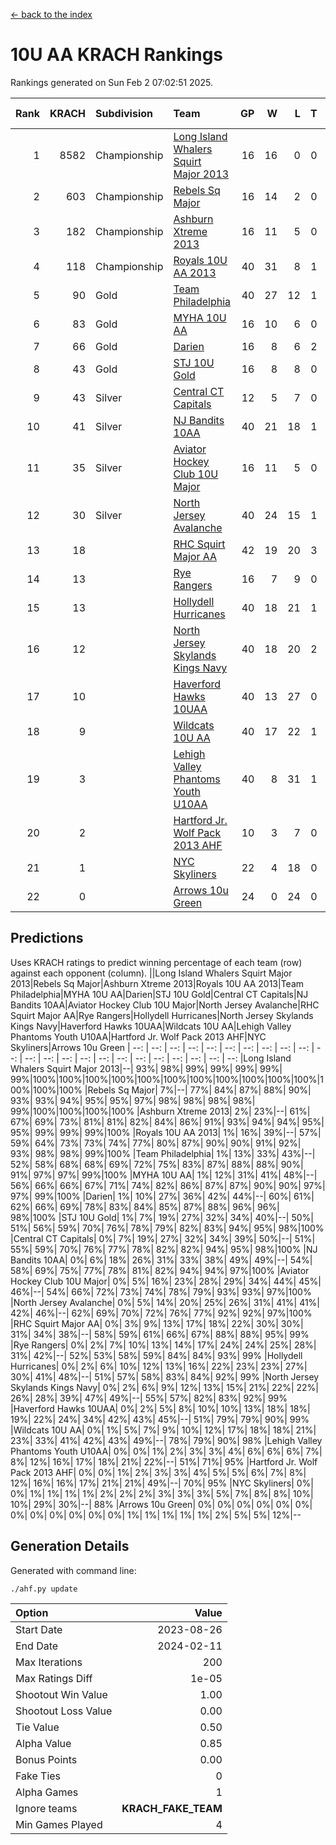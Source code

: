 [<- back to the index](readme.md)
# 10U AA KRACH Rankings
Rankings generated on Sun Feb  2 07:02:51 2025.

Rank|KRACH|Subdivision|Team|GP|W|L|T|OTW|OTL|SoS|Exp Wins|Win Diff
---:|---:|:---|:---|---:|---:|---:|---:|---:|---:|---:|---:|---:
1|8582|Championship|[Long Island Whalers Squirt Major 2013](https://gamesheetstats.com/seasons/3659/teams/140229/schedule)|16|16|0|0|0|0|96|16.8|-0.0
2|603|Championship|[Rebels Sq Major](https://gamesheetstats.com/seasons/3659/teams/140243/schedule)|16|14|2|0|1|0|555|14.8|-0.0
3|182|Championship|[Ashburn Xtreme 2013](https://gamesheetstats.com/seasons/3659/teams/140230/schedule)|16|11|5|0|0|0|1082|11.9|0.0
4|118|Championship|[Royals 10U AA 2013](https://gamesheetstats.com/seasons/3659/teams/140237/schedule)|40|31|8|1|4|1|256|32.4|0.0
5|90|Gold|[Team Philadelphia](https://gamesheetstats.com/seasons/3659/teams/140238/schedule)|40|27|12|1|0|4|473|28.4|0.0
6|83|Gold|[MYHA 10U AA](https://gamesheetstats.com/seasons/3659/teams/140235/schedule)|16|10|6|0|0|0|576|10.9|0.0
7|66|Gold|[Darien](https://gamesheetstats.com/seasons/3659/teams/140245/schedule)|16|8|6|2|1|0|164|9.9|0.0
8|43|Gold|[STJ 10U Gold](https://gamesheetstats.com/seasons/3659/teams/140234/schedule)|16|8|8|0|2|1|555|8.9|0.0
9|43|Silver|[Central CT Capitals](https://gamesheetstats.com/seasons/3659/teams/140231/schedule)|12|5|7|0|0|1|792|5.9|0.0
10|41|Silver|[NJ Bandits 10AA](https://gamesheetstats.com/seasons/3659/teams/140232/schedule)|40|21|18|1|1|2|876|22.4|0.0
11|35|Silver|[Aviator Hockey Club 10U Major](https://gamesheetstats.com/seasons/3659/teams/140244/schedule)|16|11|5|0|0|0|23|11.9|0.0
12|30|Silver|[North Jersey Avalanche](https://gamesheetstats.com/seasons/3659/teams/140249/schedule)|40|24|15|1|3|1|34|25.4|0.0
13|18||[RHC Squirt Major AA](https://gamesheetstats.com/seasons/3659/teams/140241/schedule)|42|19|20|3|3|2|234|21.4|0.0
14|13||[Rye Rangers](https://gamesheetstats.com/seasons/3659/teams/140242/schedule)|16|7|9|0|0|1|34|7.9|0.0
15|13||[Hollydell Hurricanes](https://gamesheetstats.com/seasons/3659/teams/140240/schedule)|40|18|21|1|1|2|257|19.4|0.0
16|12||[North Jersey Skylands Kings Navy](https://gamesheetstats.com/seasons/3659/teams/140247/schedule)|40|18|20|2|1|2|28|19.9|0.0
17|10||[Haverford Hawks 10UAA](https://gamesheetstats.com/seasons/3659/teams/140236/schedule)|40|13|27|0|1|1|67|13.9|0.0
18|9||[Wildcats 10U AA](https://gamesheetstats.com/seasons/3659/teams/140250/schedule)|40|17|22|1|2|0|26|18.4|0.0
19|3||[Lehigh Valley Phantoms Youth U10AA](https://gamesheetstats.com/seasons/3659/teams/140239/schedule)|40|8|31|1|1|1|240|9.4|0.0
20|2||[Hartford Jr. Wolf Pack 2013 AHF](https://gamesheetstats.com/seasons/3659/teams/140246/schedule)|10|3|7|0|1|0|66|3.9|0.0
21|1||[NYC Skyliners](https://gamesheetstats.com/seasons/3659/teams/140252/schedule)|22|4|18|0|0|0|17|4.9|0.0
22|0||[Arrows 10u Green](https://gamesheetstats.com/seasons/3659/teams/140251/schedule)|24|0|24|0|0|1|63|0.9|0.0

## Predictions
Uses KRACH ratings to predict winning percentage of each team (row) against each opponent (column).
||Long Island Whalers Squirt Major 2013|Rebels Sq Major|Ashburn Xtreme 2013|Royals 10U AA 2013|Team Philadelphia|MYHA 10U AA|Darien|STJ 10U Gold|Central CT Capitals|NJ Bandits 10AA|Aviator Hockey Club 10U Major|North Jersey Avalanche|RHC Squirt Major AA|Rye Rangers|Hollydell Hurricanes|North Jersey Skylands Kings Navy|Haverford Hawks 10UAA|Wildcats 10U AA|Lehigh Valley Phantoms Youth U10AA|Hartford Jr. Wolf Pack 2013 AHF|NYC Skyliners|Arrows 10u Green
| --: | --: | --: | --: | --: | --: | --: | --: | --: | --: | --: | --: | --: | --: | --: | --: | --: | --: | --: | --: | --: | --: | --: 
|Long Island Whalers Squirt Major 2013|--| 93%| 98%| 99%| 99%| 99%| 99%| 99%|100%|100%|100%|100%|100%|100%|100%|100%|100%|100%|100%|100%|100%|100%
|Rebels Sq Major|  7%|--| 77%| 84%| 87%| 88%| 90%| 93%| 93%| 94%| 95%| 95%| 97%| 98%| 98%| 98%| 98%| 99%|100%|100%|100%|100%
|Ashburn Xtreme 2013|  2%| 23%|--| 61%| 67%| 69%| 73%| 81%| 81%| 82%| 84%| 86%| 91%| 93%| 94%| 94%| 95%| 95%| 99%| 99%| 99%|100%
|Royals 10U AA 2013|  1%| 16%| 39%|--| 57%| 59%| 64%| 73%| 73%| 74%| 77%| 80%| 87%| 90%| 90%| 91%| 92%| 93%| 98%| 98%| 99%|100%
|Team Philadelphia|  1%| 13%| 33%| 43%|--| 52%| 58%| 68%| 68%| 69%| 72%| 75%| 83%| 87%| 88%| 88%| 90%| 91%| 97%| 97%| 99%|100%
|MYHA 10U AA|  1%| 12%| 31%| 41%| 48%|--| 56%| 66%| 66%| 67%| 71%| 74%| 82%| 86%| 87%| 87%| 90%| 90%| 97%| 97%| 99%|100%
|Darien|  1%| 10%| 27%| 36%| 42%| 44%|--| 60%| 61%| 62%| 66%| 69%| 78%| 83%| 84%| 85%| 87%| 88%| 96%| 96%| 98%|100%
|STJ 10U Gold|  1%|  7%| 19%| 27%| 32%| 34%| 40%|--| 50%| 51%| 56%| 59%| 70%| 76%| 78%| 79%| 82%| 83%| 94%| 95%| 98%|100%
|Central CT Capitals|  0%|  7%| 19%| 27%| 32%| 34%| 39%| 50%|--| 51%| 55%| 59%| 70%| 76%| 77%| 78%| 82%| 82%| 94%| 95%| 98%|100%
|NJ Bandits 10AA|  0%|  6%| 18%| 26%| 31%| 33%| 38%| 49%| 49%|--| 54%| 58%| 69%| 75%| 77%| 78%| 81%| 82%| 94%| 94%| 97%|100%
|Aviator Hockey Club 10U Major|  0%|  5%| 16%| 23%| 28%| 29%| 34%| 44%| 45%| 46%|--| 54%| 66%| 72%| 73%| 74%| 78%| 79%| 93%| 93%| 97%|100%
|North Jersey Avalanche|  0%|  5%| 14%| 20%| 25%| 26%| 31%| 41%| 41%| 42%| 46%|--| 62%| 69%| 70%| 72%| 76%| 77%| 92%| 92%| 97%|100%
|RHC Squirt Major AA|  0%|  3%|  9%| 13%| 17%| 18%| 22%| 30%| 30%| 31%| 34%| 38%|--| 58%| 59%| 61%| 66%| 67%| 88%| 88%| 95%| 99%
|Rye Rangers|  0%|  2%|  7%| 10%| 13%| 14%| 17%| 24%| 24%| 25%| 28%| 31%| 42%|--| 52%| 53%| 58%| 59%| 84%| 84%| 93%| 99%
|Hollydell Hurricanes|  0%|  2%|  6%| 10%| 12%| 13%| 16%| 22%| 23%| 23%| 27%| 30%| 41%| 48%|--| 51%| 57%| 58%| 83%| 84%| 92%| 99%
|North Jersey Skylands Kings Navy|  0%|  2%|  6%|  9%| 12%| 13%| 15%| 21%| 22%| 22%| 26%| 28%| 39%| 47%| 49%|--| 55%| 57%| 82%| 83%| 92%| 99%
|Haverford Hawks 10UAA|  0%|  2%|  5%|  8%| 10%| 10%| 13%| 18%| 18%| 19%| 22%| 24%| 34%| 42%| 43%| 45%|--| 51%| 79%| 79%| 90%| 99%
|Wildcats 10U AA|  0%|  1%|  5%|  7%|  9%| 10%| 12%| 17%| 18%| 18%| 21%| 23%| 33%| 41%| 42%| 43%| 49%|--| 78%| 79%| 90%| 98%
|Lehigh Valley Phantoms Youth U10AA|  0%|  0%|  1%|  2%|  3%|  3%|  4%|  6%|  6%|  6%|  7%|  8%| 12%| 16%| 17%| 18%| 21%| 22%|--| 51%| 71%| 95%
|Hartford Jr. Wolf Pack 2013 AHF|  0%|  0%|  1%|  2%|  3%|  3%|  4%|  5%|  5%|  6%|  7%|  8%| 12%| 16%| 16%| 17%| 21%| 21%| 49%|--| 70%| 95%
|NYC Skyliners|  0%|  0%|  1%|  1%|  1%|  1%|  2%|  2%|  2%|  3%|  3%|  3%|  5%|  7%|  8%|  8%| 10%| 10%| 29%| 30%|--| 88%
|Arrows 10u Green|  0%|  0%|  0%|  0%|  0%|  0%|  0%|  0%|  0%|  0%|  0%|  0%|  1%|  1%|  1%|  1%|  1%|  2%|  5%|  5%| 12%|--

## Generation Details

Generated with command line:
```
./ahf.py update
```

| Option | Value |
| :----- | ----: |
| Start Date | 2023-08-26 |
| End Date | 2024-02-11 |
| Max Iterations | 200 |
| Max Ratings Diff | 1e-05 |
| Shootout Win Value | 1.00 |
| Shootout Loss Value | 0.00 |
| Tie Value | 0.50 |
| Alpha Value | 0.85 |
| Bonus Points | 0.00 |
| Fake Ties | 0 |
| Alpha Games | 1 |
| Ignore teams | __KRACH_FAKE_TEAM__ |
| Min Games Played | 4 |

